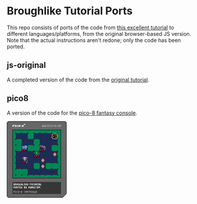 # Broughlike Tutorial Ports

This repo consists of ports of the code from [this excellent tutorial](https://github.com/nluqo/broughlike-tutorial) to different languages/platforms, from the original browser-based JS version. Note that the actual instructions aren't redone; only the code has been ported.

## js-original

A completed version of the code from the [original tutorial](https://github.com/nluqo/broughlike-tutorial).

## pico8

A version of the code for the [pico-8 fantasy console](https://www.lexaloffle.com/pico-8.php).

![pico-8 png cartridge](./pico8/broughlike-tutorial.p8.png)




